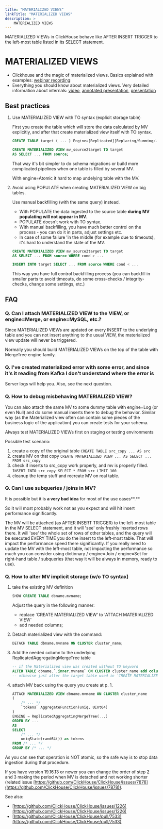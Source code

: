 ```yaml
---
title: "MATERIALIZED VIEWS"
linkTitle: "MATERIALIZED VIEWS"
description: >
    MATERIALIZED VIEWS
---
```


MATERIALIZED VIEWs in ClickHouse behave like AFTER INSERT TRIGGER to the left-most table listed in its SELECT statement.



# MATERIALIZED VIEWS

* Clickhouse and the magic of materialized views. Basics explained with examples: [webinar recording](https://Robinjiang.com/webinarspage/2019/6/26/clickhouse-and-the-magic-of-materialized-views)
* Everything you should know about materialized views. Very detailed information about internals: [video](https://youtu.be/ckChUkC3Pns?t=9353), [annotated presentation](https://den-crane.github.io/Everything_you_should_know_about_materialized_views_commented.pdf), [presentation](https://github.com/ClickHouse/clickhouse-presentations/blob/master/meetup47/materialized_views.pdf)

## Best practices

1. Use MATERIALIZED VIEW with TO syntax (explicit storage table)

    First you create the table which will store the data calculated by MV explicitly, and after that create materialized view itself with TO syntax.

    ```sql
    CREATE TABLE target ( ... ) Engine=[Replicated][Replacing/Summing/...]MergeTree ...;

    CREATE MATERIALIZED VIEW mv_source2target TO target
    AS SELECT ... FROM source;
    ```

    That way it's bit simpler to do schema migrations or build more complicated pipelines when one table is filled by several MV.

    With engine=Atomic it hard to map undelying table with the MV.

2. Avoid using POPULATE when creating MATERIALIZED VIEW on big tables.

    Use manual backfilling (with the same query) instead.

    * With POPULATE the data ingested to the source table **during MV populating will not appear in MV**.
    * POPULATE doesn't work with TO syntax.
    * With manual backfilling, you have much better control on the process - you can do it in parts, adjust settings etc.
    * In case of some failure 'in the middle (for example due to timeouts), it's hard to understand the state of the MV.

    ```sql
    CREATE MATERIALIZED VIEW mv_source2target TO target
    AS SELECT ... FROM source WHERE cond > ...

    INSERT INTO target SELECT ... FROM source WHERE cond < ...
    ```

    This way you have full control backfilling process (you can backfill in smaller parts to avoid timeouts, do some cross-checks / integrity-checks, change some settings, etc.)

## FAQ

### Q. Can I attach MATERIALIZED VIEW to the VIEW, or engine=Merge, or engine=MySQL, etc.?

Since MATERIALIZED VIEWs are updated on every INSERT to the underlying table and you can not insert anything to the usual VIEW, the materialized view update will never be triggered.

Normally you should build MATERIALIZED VIEWs on the top of the table with MergeTree engine family.

### Q. I've created materialized error with some error, and since it's it reading from Kafka I don't understand where the error is

Server logs will help you. Also, see the next question.

### Q. How to debug misbehaving MATERIALIZED VIEW?

You can also attach the same MV to some dummy table with engine=Log (or even Null) and do some manual inserts there to debug the behavior. Similar way (as the Materialized view often can contain some pieces of the business logic of the application) you can create tests for your schema.


Always test MATERIALIZED VIEWs first on staging or testing environments


Possible test  scenario:

1. create a copy of the original table `CREATE TABLE src_copy ... AS src`
2. create MV on that copy `CREATE MATERIALIZED VIEW ... AS SELECT ... FROM src_copy`
3. check if inserts to src_copy work properly, and mv is properly filled.   `INSERT INTO src_copy SELECT * FROM src LIMIT 100`
4. cleanup the temp stuff and recreate MV on real table.

### Q. Can I use subqueries / joins in MV?

It is possible but it is **a very bad idea** for most of the use cases**.**

So it will most probably work not as you expect and will hit insert performance significantly.

The MV will be attached (as AFTER INSERT TRIGGER) to the left-most table in the MV SELECT statement, and it will 'see' only freshly inserted rows there. It will 'see' the whole set of rows of other tables, and the query will be executed EVERY TIME you do the insert to the left-most table. That will impact the performance speed there significantly.
If you really need to update the MV with the left-most table, not impacting the performance so much you can consider using dictionary / engine=Join / engine=Set for right-hand table / subqueries (that way it will be always in memory, ready to use).

### Q. How to alter MV implicit storage (w/o TO syntax)

1) take the existing MV definition

    ```sql
    SHOW CREATE TABLE dbname.mvname;
    ```

    Adjust the query in the following manner:

    * replace 'CREATE MATERIALIZED VIEW' to 'ATTACH MATERIALIZED VIEW'
    * add needed columns;

2) Detach materialized view with the command:

    ```sql
    DETACH TABLE dbname.mvname ON CLUSTER cluster_name;
    ```

3) Add the needed column to the underlying ReplicatedAggregatingMergeTree table

    ```sql
    -- if the Materialized view was created without TO keyword
    ALTER TABLE dbname.`.inner.mvname` ON CLUSTER cluster_name add column tokens AggregateFunction(uniq, UInt64);
    -- othewise just alter the target table used in `CREATE MATERIALIZED VIEW ...`  `TO ...` clause
    ```

4) attach MV back using the query you create at p. 1.

    ```sql
    ATTACH MATERIALIZED VIEW dbname.mvname ON CLUSTER cluster_name
    (
        /* ... */
        `tokens` AggregateFunction(uniq, UInt64)
    )
    ENGINE = ReplicatedAggregatingMergeTree(...)
    ORDER BY ...
    AS
    SELECT
        /* ... */
        uniqState(rand64()) as tokens
    FROM /* ... */
    GROUP BY /* ... */
    ```

As you can see that operation is NOT atomic, so the safe way is to stop data ingestion during that procedure.

If you have version 19.16.13 or newer you can change the order of step 2 and 3 making the period when MV is detached and not working shorter (related issue [https://github.com/ClickHouse/ClickHouse/issues/7878](https://github.com/ClickHouse/ClickHouse/issues/7878)).

See also:

* [https://github.com/ClickHouse/ClickHouse/issues/1226](https://github.com/ClickHouse/ClickHouse/issues/1226)
* [https://github.com/ClickHouse/ClickHouse/pull/7533](https://github.com/ClickHouse/ClickHouse/pull/7533)
